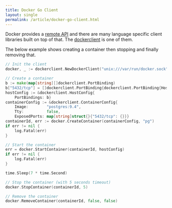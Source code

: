 ```yaml
---
title: Docker Go Client
layout: single
permalink: /article/docker-go-client.html
---
```


Docker provides a [remote API](https://docs.docker.com/reference/api/docker_remote_api/)
and there are many language specific client libraries built on top of that.
The [dockerclient](https://github.com/samalba/dockerclient) is one of them.

The below example shows creating a container then stopping and finally
removing that.

```go
// Init the client
docker, _ := dockerclient.NewDockerClient("unix:///var/run/docker.sock", nil)

// Create a container
b := make(map[string][]dockerclient.PortBinding)
b["5432/tcp"] = []dockerclient.PortBinding{dockerclient.PortBinding{HostPort: "5432"}}
hostConfig := &dockerclient.HostConfig{
	PortBindings: b}
containerConfig := &dockerclient.ContainerConfig{
	Image:        "postgres:9.4",
	Tty:          false,
	ExposedPorts: map[string]struct{}{"5432/tcp": {}}}
containerId, err := docker.CreateContainer(containerConfig, "pg")
if err != nil {
	log.Fatal(err)
}

// Start the container
err = docker.StartContainer(containerId, hostConfig)
if err != nil {
	log.Fatal(err)
}

time.Sleep(7 * time.Second)

// Stop the container (with 5 seconds timeout)
docker.StopContainer(containerId, 5)

// Remove the container
docker.RemoveContainer(containerId, false, false)
```

